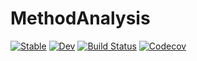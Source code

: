# MethodAnalysis

[![Stable](https://img.shields.io/badge/docs-stable-blue.svg)](https://timholy.github.io/MethodAnalysis.jl/stable)
[![Dev](https://img.shields.io/badge/docs-dev-blue.svg)](https://timholy.github.io/MethodAnalysis.jl/dev)
[![Build Status](https://travis-ci.com/timholy/MethodAnalysis.jl.svg?branch=master)](https://travis-ci.com/timholy/MethodAnalysis.jl)
[![Codecov](https://codecov.io/gh/timholy/MethodAnalysis.jl/branch/master/graph/badge.svg)](https://codecov.io/gh/timholy/MethodAnalysis.jl)
